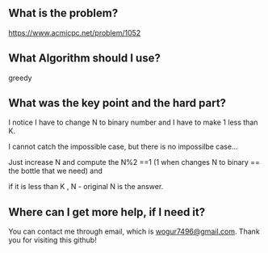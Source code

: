 ## What is the problem?

<https://www.acmicpc.net/problem/1052>

## What Algorithm should I use?

greedy 

## What was the key point and the hard part?

I notice I have to change N to binary number and I have to make 1 less than K.

I cannot catch the impossible case, but there is no impossilbe case...

Just increase N and compute the N%2 ==1 (1 when changes N to binary == the bottle that we need) and 

if it is less than K , N - original N is the answer.

## Where can I get more help, if I need it?

You can contact me through email, which is wogur7496@gmail.com.
Thank you for visiting this github!

